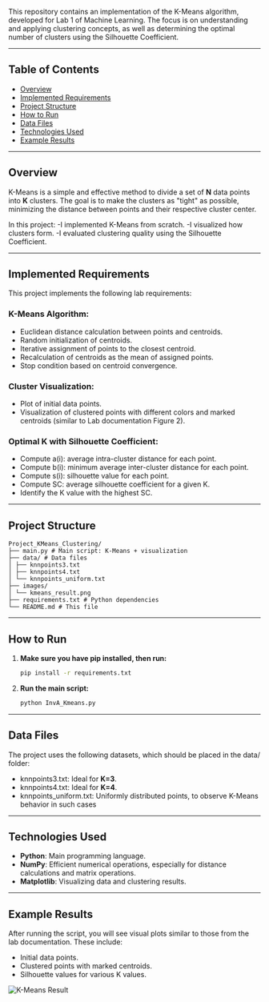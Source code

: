 This repository contains an implementation of the K-Means algorithm, developed for Lab 1 of Machine Learning. The focus is on understanding and applying clustering concepts, as well as determining the optimal number of clusters using the Silhouette Coefficient.

---

## Table of Contents
- [Overview](#overview)
- [Implemented Requirements](#implemented-requirements)
- [Project Structure](#project-structure)
- [How to Run](#how-to-run)
- [Data Files](#data-files)
- [Technologies Used](#technologies-used)
- [Example Results](#example-results)

---

## Overview

K-Means is a simple and effective method to divide a set of **N** data points into **K** clusters. The goal is to make the clusters as "tight" as possible, minimizing the distance between points and their respective cluster center.

In this project:
	-I implemented K-Means from scratch.
	-I visualized how clusters form.
	-I evaluated clustering quality using the Silhouette Coefficient.

---

## Implemented Requirements
This project implements the following lab requirements:

### K-Means Algorithm:
- Euclidean distance calculation between points and centroids.
- Random initialization of centroids.
- Iterative assignment of points to the closest centroid.
- Recalculation of centroids as the mean of assigned points.
- Stop condition based on centroid convergence.

### Cluster Visualization:
- Plot of initial data points.
- Visualization of clustered points with different colors and marked centroids (similar to Lab documentation Figure 2).

### Optimal K with Silhouette Coefficient:
- Compute a(i): average intra-cluster distance for each point.
- Compute b(i): minimum average inter-cluster distance for each point.
- Compute s(i): silhouette value for each point.
- Compute SC: average silhouette coefficient for a given K.
- Identify the K value with the highest SC.

---

## Project Structure
```
Project_KMeans_Clustering/
├── main.py # Main script: K-Means + visualization
├── data/ # Data files
│ ├── knnpoints3.txt
│ ├── knnpoints4.txt
│ └── knnpoints_uniform.txt
├── images/ 
│ └── kmeans_result.png
├── requirements.txt # Python dependencies
└── README.md # This file
```

---

## How to Run
1. **Make sure you have pip installed, then run:**
   ```bash
   pip install -r requirements.txt 

2. **Run the main script:**
	```bash 
	python InvA_Kmeans.py 

---

## Data Files
The project uses the following datasets, which should be placed in the data/ folder:
- knnpoints3.txt: Ideal for **K=3**.
- knnpoints4.txt: Ideal for **K=4**.
- knnpoints_uniform.txt: Uniformly distributed points, to observe K-Means behavior in such cases

---

## Technologies Used
- **Python**: Main programming language.
- **NumPy**: Efficient numerical operations, especially for distance calculations and matrix operations.
- **Matplotlib**: Visualizing data and clustering results.


---
## Example Results
After running the script, you will see visual plots similar to those from the lab documentation. These include:
- Initial data points.
- Clustered points with marked centroids.
- Silhouette values for various K values.

![K-Means Result](images/kmeans_result.png)




